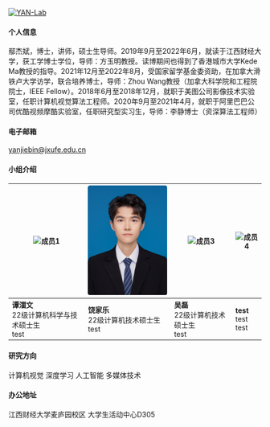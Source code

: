 

[![YAN-Lab](https://img.shields.io/badge/jxufeai-github-blue?logo=github)](https://github.com/jxufeai)

#### 个人信息
鄢杰斌，博士，讲师，硕士生导师。2019年9月至2022年6月，就读于江西财经大学，获工学博士学位，导师：方玉明教授。读博期间也得到了香港城市大学Kede Ma教授的指导。2021年12月至2022年8月，受国家留学基金委资助，在加拿大滑铁卢大学访学，联合培养博士，导师：Zhou Wang教授（加拿大科学院和工程院院士，IEEE Fellow）。2018年6月至2018年12月，就职于美图公司影像技术实验室，任职计算机视觉算法工程师。2020年9月至2021年4月，就职于阿里巴巴公司优酷视频摩酷实验室，任职研究型实习生，导师：李静博士（资深算法工程师）

#### 电子邮箱
yanjiebin@jxufe.edu.cn 

#### 小组介绍

| ![成员1](https://github.com/JXUFEAI/JXUFEAI.github.io/blob/main/images/TZW.jpg) | ![成员2](https://github.com/JXUFEAI/JXUFEAI.github.io/blob/main/images/RJL.png) | ![成员3](https://example.com/photo3.jpg) | ![成员4](https://example.com/photo4.jpg) |
|----------------------------------------|----------------------------------------|----------------------------------------|----------------------------------------|
| **谭湽文** <br> 22级计算机科学与技术硕士生 <br> test | **饶家乐** <br> 22级计算机技术硕士生 <br> test | **吴磊** <br> 22级计算机技术硕士生 <br> test | **test** <br> test <br> test |



#### 研究方向
计算机视觉 深度学习 人工智能 多媒体技术

#### 办公地址
江西财经大学麦庐园校区 大学生活动中心D305 
